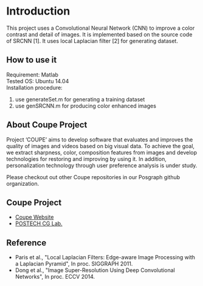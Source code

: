 # Introduction
This project uses a Convolutional Neural Network (CNN) to improve a color contrast and detail of images.
It is implemented based on the source code of SRCNN [1]. It uses local Laplacian filter [2] for generating dataset.

## How to use it
Requirement: Matlab <br>
Tested OS: Ubuntu 14.04<br>
Installation procedure:<br>

1. use generateSet.m for generating a training dataset
2. use genSRCNN.m for producing color enhanced images

## About Coupe Project
Project ‘COUPE’ aims to develop software that evaluates and improves the quality of images and videos based on big visual data. To achieve the goal, we extract sharpness, color, composition features from images and develop technologies for restoring and improving by using it. In addition, personalization technology through user preference analysis is under study.

Please checkout out other Coupe repositories in our Posgraph github organization.

## Coupe Project
* [Coupe Website](http://coupe.postech.ac.kr/)
* [POSTECH CG Lab.](http://cg.postech.ac.kr/)

## Reference
* Paris et al., "Local Laplacian Filters: Edge-aware Image Processing with a Laplacian Pyramid", In proc. SIGGRAPH 2011.
* Dong et al., "Image Super-Resolution Using Deep Convolutional Networks", In proc. ECCV 2014.
